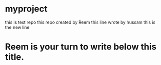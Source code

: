 # myproject
this is test repo
this repo created by Reem 
this line wrote by hussam
this is the new line
# Reem is your turn to write below this title.